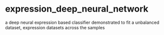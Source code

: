 # expression_deep_neural_network
a deep neural expression based classifier demonstrated to fit a unbalanced dataset, expression datasets across the samples
